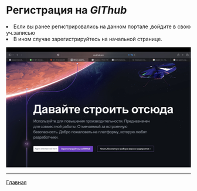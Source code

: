 <h1>Регистрация на <em><strong>GIThub</em></strong></h1>
<li>Если вы ранее регистрировались на данном портале ,войдите в свою уч.записью</li>
<li>В ином случае зарегистрируйтесь на начальной странице.
</li>

![логотип GIT](/1D1C75E0-084C-4110-9F0E-E5630711293F.jpeg)
___
[Главная](/readme.md)